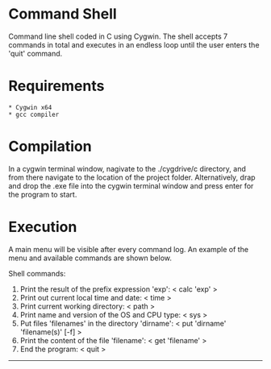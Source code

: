 # Command Shell
Command line shell coded in C using Cygwin. The shell accepts 7 commands in total and executes in an endless loop until the user enters the 'quit' command.

#   Requirements 
	* Cygwin x64
	* gcc compiler

#   Compilation

In a cygwin terminal window, nagivate to the ./cygdrive/c directory, and from there navigate to the location of the project folder. Alternatively, drap and drop the .exe file into the cygwin terminal window and press enter for the program to start.

# Execution
A main menu will be visible after every command log. An example of the menu and available commands are shown below.

  Shell commands:
  1. Print the result of the prefix expression 'exp':      < calc 'exp' >
  2. Print out current local time and date:                < time >
  3. Print current working directory:                      < path >
  4. Print name and version of the OS and CPU type:        < sys >
  5. Put files 'filenames' in the directory 'dirname':     < put 'dirname' 'filename(s)' [-f] >
  6. Print the content of the file 'filename':             < get 'filename' >
  7. End the program:                                      < quit >
  ---
